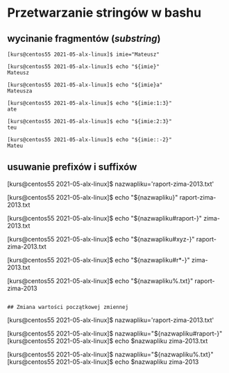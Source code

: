 # Przetwarzanie stringów w bashu

## wycinanie fragmentów (*substring*)

```
[kurs@centos55 2021-05-alx-linux]$ imie="Mateusz"

[kurs@centos55 2021-05-alx-linux]$ echo "${imie}"
Mateusz

[kurs@centos55 2021-05-alx-linux]$ echo "${imie}a"
Mateusza

[kurs@centos55 2021-05-alx-linux]$ echo "${imie:1:3}"
ate

[kurs@centos55 2021-05-alx-linux]$ echo "${imie:2:3}"
teu

[kurs@centos55 2021-05-alx-linux]$ echo "${imie::-2}"
Mateu
```

## usuwanie prefixów i suffixów

[kurs@centos55 2021-05-alx-linux]$ nazwapliku='raport-zima-2013.txt'

[kurs@centos55 2021-05-alx-linux]$ echo "${nazwapliku}"
raport-zima-2013.txt

[kurs@centos55 2021-05-alx-linux]$ echo "${nazwapliku#raport-}"
zima-2013.txt

[kurs@centos55 2021-05-alx-linux]$ echo "${nazwapliku#xyz-}"
raport-zima-2013.txt

[kurs@centos55 2021-05-alx-linux]$ echo "${nazwapliku#r*-}"
zima-2013.txt

[kurs@centos55 2021-05-alx-linux]$ echo "${nazwapliku%.txt}"
raport-zima-2013
```

## Zmiana wartości początkowej zmiennej
```
[kurs@centos55 2021-05-alx-linux]$ nazwapliku='raport-zima-2013.txt'

[kurs@centos55 2021-05-alx-linux]$ nazwapliku="${nazwapliku#raport-}"
[kurs@centos55 2021-05-alx-linux]$ echo $nazwapliku 
zima-2013.txt

[kurs@centos55 2021-05-alx-linux]$ nazwapliku="${nazwapliku%.txt}"
[kurs@centos55 2021-05-alx-linux]$ echo $nazwapliku 
zima-2013
```

